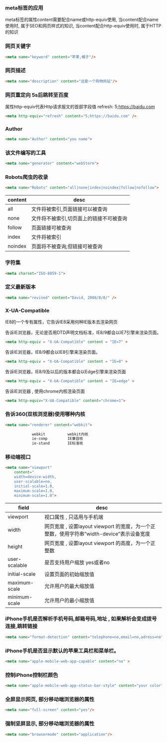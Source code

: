 ### meta标签的应用

meta标签的属性content需要配合name或http-equiv使用, 当content配合name使用时, 属于SEO和网页样式的知识, 当content配合http-equiv使用时, 属于HTTP的知识

### 网页关键字
```html
<meta name="keyword" content="苹果,橘子"/>
```	

### 网页描述
```html
<meta name="description" content="这是一个购物网站"/>
```

### 网页重定向 5s后跳转至百度
属性http-equiv代表Http请求报文的首部字段值 refresh: 5;https://baidu.com
```html
<meta http-equiv="refresh" content="5;https://baidu.com" />
```	

### Author
```html
<meta name="Author" content="you name">
```
### 该文件编写的工具
```html
<meta name="generator" content="webStorm">
```
		
### Robots爬虫的收录
```html
<meta name="Robots" content="all|none|index|noindex|follow|nofollow">
```

|content|desc|
|---|---|
|all |文件将被索引,页面链接可以被查询|
|none |文件将不被索引,切页面上的链接不可被查询|
|follow |页面链接可被查询|
|index|文件将被索引|
|noindex|页面将不被查询,但链接可被查询|


### 字符集
```html
<meta charset="ISO-8859-1">
```
	
### 定义最新版本
```html
<meta name="revised" content="David, 2008/8/8/" />
```
	
		
### X-UA-Compatible 
IE8的一个专有<meta>属性，它告诉IE8采用何种IE版本去渲染网页

告诉IE浏览器，无论是否用DTD声明文档标准，IE8/9都会以IE7引擎来渲染页面。
```html
<meta http-equiv = "X-UA-Compatible" content = "IE=7" >   
```

告诉IE浏览器，IE8/9都会以IE8引擎来渲染页面。 
```html 
<meta http-equiv = "X-UA-Compatible" content = "IE=8" >   
```	


告诉IE浏览器，IE8/9及以后的版本都会以Edge引擎来渲染页面 
```html
<meta http-equiv = "X-UA-Compatible" content = "IE=edge" >   
```
	
告诉IE浏览器 , 使用chrome内核渲染页面
```html
<meta http-equiv="X-UA-Compatible" content="chrome=1">
```
	
### 告诉360(双核浏览器)使用哪种内核
```html
<meta name="renderer" content="webkit">
			
			webkit			webkit内核
			ie-comp 		IE兼容核
			ie-stand		IE标准核

```		
					
### 移动端视口
```html
<meta name="viewport"
	content="
	width=device-width, 
	user-scalable=no, 
	initial-scale=1.0, 
	maximum-scale=1.0, 
	minimum-scale=1.0">
```
|field|desc|
|---|---|
|viewport|视口属性 , 只适用与手机端|
|width|网页宽度 , 设置layout viewport 的宽度，为一个正整数，使用字符串”width-device”表示设备宽度|
|height|网页宽度 , 设置layout viewport 的高度，为一个正整数|
|user-scalable|是否支持用户缩放 yes或者no|
|initial-scale|设置页面的初始缩放值|
|maximum-scale|允许用户的最大缩放值|
|minimum-scale|允许用户的最小缩放值|


### iPhone手机是否解析手机号码,邮箱号码,地址 , 如果解析会变成拨号连接,跳转链接
```html
<meta name="format-detection" content="telephone=no,email=no,adress=no"/>
```
### iPhone手机是否显示默认的苹果工具栏和菜单栏。
```html
<meta name="apple-mobile-web-app-capable" content="no" >
```
	
### 控制iPhone控制栏颜色
```html
<meta name="apple-mobile-web-app-status-bar-style" content="your color"> 
```
		
### 全屏显示网页, 部分移动端浏览器的属性
```html		
<meta name="full-screen" content="yes"/>
```	

### 强制坚屏显示, 部分移动端浏览器的属性
```html
<meta name="browsermode" content="application"/>
```	